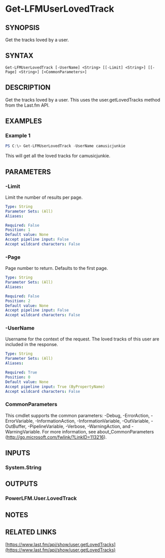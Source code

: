 # Get-LFMUserLovedTrack

## SYNOPSIS
Get the tracks loved by a user.

## SYNTAX

```
Get-LFMUserLovedTrack [-UserName] <String> [[-Limit] <String>] [[-Page] <String>] [<CommonParameters>]
```

## DESCRIPTION
Get the tracks loved by a user. This uses the user.getLovedTracks method from the Last.fm API.

## EXAMPLES

### Example 1
```powershell
PS C:\> Get-LFMUserLovedTrack -UserName camusicjunkie
```

This will get all the loved tracks for camusicjunkie.

## PARAMETERS

### -Limit
Limit the number of results per page.

```yaml
Type: String
Parameter Sets: (All)
Aliases:

Required: False
Position: 1
Default value: None
Accept pipeline input: False
Accept wildcard characters: False
```

### -Page
Page number to return. Defaults to the first page.

```yaml
Type: String
Parameter Sets: (All)
Aliases:

Required: False
Position: 2
Default value: None
Accept pipeline input: False
Accept wildcard characters: False
```

### -UserName
Username for the context of the request. The loved tracks of this user are included in the response.

```yaml
Type: String
Parameter Sets: (All)
Aliases:

Required: True
Position: 0
Default value: None
Accept pipeline input: True (ByPropertyName)
Accept wildcard characters: False
```

### CommonParameters
This cmdlet supports the common parameters: -Debug, -ErrorAction, -ErrorVariable, -InformationAction, -InformationVariable, -OutVariable, -OutBuffer, -PipelineVariable, -Verbose, -WarningAction, and -WarningVariable.
For more information, see about_CommonParameters (http://go.microsoft.com/fwlink/?LinkID=113216).

## INPUTS

### System.String

## OUTPUTS

### PowerLFM.User.LovedTrack

## NOTES

## RELATED LINKS

[https://www.last.fm/api/show/user.getLovedTracks](https://www.last.fm/api/show/user.getLovedTracks)
